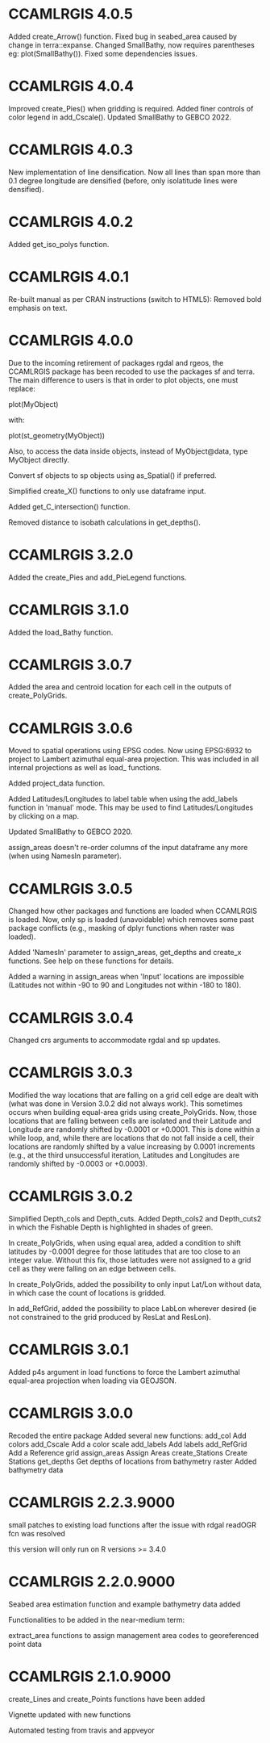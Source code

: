 # CCAMLRGIS 4.0.5

Added create_Arrow() function.
Fixed bug in seabed_area caused by change in terra::expanse.
Changed SmallBathy, now requires parentheses eg: plot(SmallBathy()).
Fixed some dependencies issues.

# CCAMLRGIS 4.0.4

Improved create_Pies() when gridding is required. Added finer controls of color legend in add_Cscale().
Updated SmallBathy to GEBCO 2022.


# CCAMLRGIS 4.0.3

New implementation of line densification. Now all lines than span more than 0.1 degree longitude are densified (before, only isolatitude lines were densified).

# CCAMLRGIS 4.0.2

Added get_iso_polys function.

# CCAMLRGIS 4.0.1

Re-built manual as per CRAN instructions (switch to HTML5): Removed bold emphasis on text.

# CCAMLRGIS 4.0.0

Due to the incoming retirement of packages rgdal and rgeos, the CCAMLRGIS package has been recoded to use the packages sf and terra. The main difference to users is that in order to plot objects, one must replace:

plot(MyObject)

with:

plot(st_geometry(MyObject))

Also, to access the data inside objects, instead of MyObject@data, type MyObject directly.

Convert sf objects to sp objects using as_Spatial() if preferred.

Simplified create_X() functions to only use dataframe input.

Added get_C_intersection() function.

Removed distance to isobath calculations in get_depths().

# CCAMLRGIS 3.2.0

Added the create_Pies and add_PieLegend functions.

# CCAMLRGIS 3.1.0

Added the load_Bathy function.

# CCAMLRGIS 3.0.7

Added the area and centroid location for each cell in the outputs of create_PolyGrids. 

# CCAMLRGIS 3.0.6

Moved to spatial operations using EPSG codes. Now using EPSG:6932 to project to Lambert azimuthal equal-area projection. This was included in all internal projections as well as load_ functions.

Added project_data function.

Added Latitudes/Longitudes to label table when using the add_labels function in 'manual' mode. This may be used to find Latitudes/Longitudes by clicking on a map.

Updated SmallBathy to GEBCO 2020.

assign_areas doesn't re-order columns of the input dataframe any more (when using NamesIn parameter).

# CCAMLRGIS 3.0.5

Changed how other packages and functions are loaded when CCAMLRGIS is loaded. Now, only sp is loaded (unavoidable) which removes some past package conflicts (e.g., masking of dplyr functions when raster was loaded).

Added 'NamesIn' parameter to assign_areas, get_depths and create_x functions. See help on these functions for details.

Added a warning in assign_areas when 'Input' locations are impossible (Latitudes not within -90 to 90 and Longitudes not within -180 to 180).


# CCAMLRGIS 3.0.4

Changed crs arguments to accommodate rgdal and sp updates.

# CCAMLRGIS 3.0.3

Modified the way locations that are falling on a grid cell edge are dealt with (what was done in Version 3.0.2 did not always work). This sometimes occurs when building equal-area grids using create_PolyGrids. Now, those locations that are falling between cells are isolated and their Latitude and Longitude are randomly shifted by -0.0001 or +0.0001. This is done within a while loop, and, while there are locations that do not fall inside a cell, their locations are randomly shifted by a value increasing by 0.0001 increments (e.g., at the third unsuccessful iteration, Latitudes and Longitudes are randomly shifted by -0.0003 or +0.0003).

# CCAMLRGIS 3.0.2

Simplified Depth_cols and Depth_cuts. Added Depth_cols2 and Depth_cuts2 in which the Fishable Depth is highlighted in shades of green.

In create_PolyGrids, when using equal area, added a condition to shift latitudes by -0.0001 degree for those latitudes that are too close to an integer value. Without this fix, those latitudes were not assigned to a grid cell as they were falling on an edge between cells.

In create_PolyGrids, added the possibility to only input Lat/Lon without data, in which case the count of locations is gridded.

In add_RefGrid, added the possibility to place LabLon wherever desired (ie not constrained to the grid produced by ResLat and ResLon).


# CCAMLRGIS 3.0.1

Added p4s argument in load functions to force the Lambert azimuthal equal-area projection when loading via GEOJSON. 

# CCAMLRGIS 3.0.0

Recoded the entire package
Added several new functions:
  add_col	Add colors
  add_Cscale	Add a color scale
  add_labels	Add labels
  add_RefGrid	Add a Reference grid
  assign_areas	Assign Areas
  create_Stations	Create Stations
  get_depths	Get depths of locations from bathymetry raster
Added bathymetry data


# CCAMLRGIS 2.2.3.9000

small patches to existing load functions after the issue with rdgal readOGR fcn was resolved

this version will only run on R versions >= 3.4.0 


# CCAMLRGIS 2.2.0.9000

Seabed area estimation function and example bathymetry data added 

Functionalities to be added in the near-medium term:

extract_area functions to assign management area codes to georeferenced point data 


# CCAMLRGIS 2.1.0.9000

create_Lines and create_Points functions have been added

Vignette updated with new functions

Automated testing from travis and appveyor



